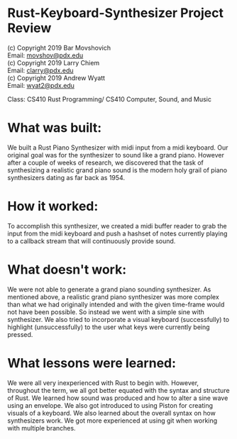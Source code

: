 # Rust-Keyboard-Synthesizer Project Review
(c) Copyright 2019 Bar Movshovich <br/>
    Email: movshov@pdx.edu <br/>
(c) Copyright 2019 Larry Chiem <br/>
    Email: clarry@pdx.edu <br/>
(c) Copyright 2019 Andrew Wyatt <br/>
    Email: wyat2@pdx.edu <br/>
    
Class: CS410 Rust Programming/ CS410 Computer, Sound, and Music

# What was built:
We built a Rust Piano Synthesizer with midi input from a midi keyboard. Our original goal
was for the synthesizer to sound like a grand piano. However after a couple of weeks of
research, we discovered that the task of synthesizing a realistic grand piano sound is the
modern holy grail of piano synthesizers dating as far back as 1954.
# How it worked:
To accomplish this synthesizer, we created a midi buffer reader to grab the input from the
midi keyboard and push a hashset of notes currently playing to a callback stream that will
continuously provide sound.
# What doesn't work:
We were not able to generate a grand piano sounding synthesizer. As mentioned above, a
realistic grand piano synthesizer was more complex than what we had originally intended
and with the given time-frame would not have been possible. So instead we went with a
simple sine with synthesizer. We also tried to incorporate a visual keyboard (successfully)
to highlight (unsuccessfully) to the user what keys were currently being pressed.
# What lessons were learned:
We were all very inexperienced with Rust to begin with. However, throughout the term, we all
got better equated with the syntax and structure of Rust. We learned how sound was
produced and how to alter a sine wave using an envelope. We also got introduced to using
Piston for creating visuals of a keyboard. We also learned about the overall syntax on how
synthesizers work. We got more experienced at using git when working with multiple
branches.
